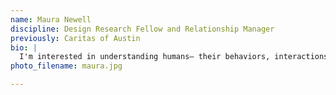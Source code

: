 ```yaml
---
name: Maura Newell
discipline: Design Research Fellow and Relationship Manager
previously: Caritas of Austin
bio: |
  I'm interested in understanding humans— their behaviors, interactions, and communities— and exploring what makes people 'tick.' I believes that to achieve sustainable progress and change in the world, we must use a human-centered, empathetic approach in the development of interventions, services, programs, and policies. I have been advocating for human rights since 2011, and moved to Austin in 2014 to tackle homelessness as an AmeriCorps permanent supportive housing case manager.
photo_filename: maura.jpg

---
```

